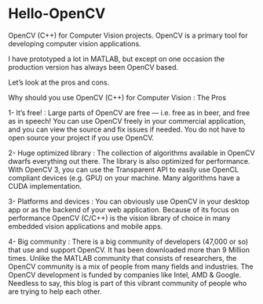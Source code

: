 # Hello-OpenCV
OpenCV (C++) for Computer Vision projects.
OpenCV is a primary tool for developing computer vision applications. 

I have prototyped a lot in MATLAB, but except on one occasion the production version has always been OpenCV based. 

Let’s look at the pros and cons.

Why should you use OpenCV (C++) for Computer Vision : The Pros

1- It’s free! : Large parts of OpenCV are free — i.e. free as in beer, and free as in speech! You can use OpenCV freely in your commercial application, and you can view the source and fix issues if needed. You do not have to open source your project if you use OpenCV.

2- Huge optimized library : The collection of algorithms available in OpenCV dwarfs everything out there. The library is also optimized for performance. With OpenCV 3, you can use the Transparent API to easily use OpenCL compliant devices (e.g. GPU) on your machine. Many algorithms have a CUDA implementation.

3- Platforms and devices : You can obviously use OpenCV in your desktop app or as the backend of your web application. Because of its focus on performance OpenCV (C/C++) is the vision library of choice in many embedded vision applications and mobile apps.

4- Big community : There is a big community of developers (47,000 or so) that use and support OpenCV. It has been downloaded more than 9 Million times. Unlike the MATLAB community that consists of researchers, the OpenCV community is a mix of people from many fields and industries. The OpenCV development is funded by companies like Intel, AMD & Google. Needless to say, this blog is part of this vibrant community of people who are trying to help each other.
